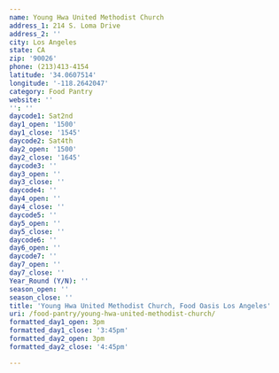 ```yaml
---
name: Young Hwa United Methodist Church
address_1: 214 S. Loma Drive
address_2: ''
city: Los Angeles
state: CA
zip: '90026'
phone: (213)413-4154
latitude: '34.0607514'
longitude: '-118.2642047'
category: Food Pantry
website: ''
'': ''
daycode1: Sat2nd
day1_open: '1500'
day1_close: '1545'
daycode2: Sat4th
day2_open: '1500'
day2_close: '1645'
daycode3: ''
day3_open: ''
day3_close: ''
daycode4: ''
day4_open: ''
day4_close: ''
daycode5: ''
day5_open: ''
day5_close: ''
daycode6: ''
day6_open: ''
daycode7: ''
day7_open: ''
day7_close: ''
Year_Round (Y/N): ''
season_open: ''
season_close: ''
title: 'Young Hwa United Methodist Church, Food Oasis Los Angeles'
uri: /food-pantry/young-hwa-united-methodist-church/
formatted_day1_open: 3pm
formatted_day1_close: '3:45pm'
formatted_day2_open: 3pm
formatted_day2_close: '4:45pm'

---
```

